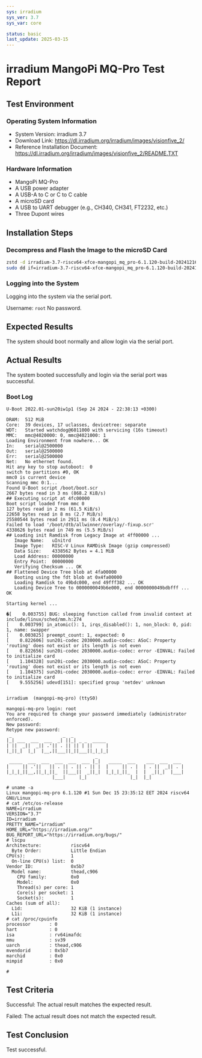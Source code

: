 ```yaml
---
sys: irradium
sys_ver: 3.7
sys_var: core

status: basic
last_update: 2025-03-15
---
```


# irradium MangoPi MQ-Pro Test Report

## Test Environment

### Operating System Information

- System Version: irradium 3.7 
- Download Link: https://dl.irradium.org/irradium/images/visionfive_2/
- Reference Installation Document: https://dl.irradium.org/irradium/images/visionfive_2/README.TXT

### Hardware Information

- MangoPi MQ-Pro
- A USB power adapter
- A USB-A to C or C to C cable
- A microSD card
- A USB to UART debugger (e.g., CH340, CH341, FT2232, etc.)
- Three Dupont wires

## Installation Steps

### Decompress and Flash the Image to the microSD Card


```bash
zstd -d irradium-3.7-riscv64-xfce-mangopi_mq_pro-6.1.120-build-20241216.img.zst
sudo dd if=irradium-3.7-riscv64-xfce-mangopi_mq_pro-6.1.120-build-20241216.img of=/dev/<your-device> bs=1M status=progress
```

### Logging into the System

Logging into the system via the serial port.

Username: `root`
No password.

## Expected Results

The system should boot normally and allow login via the serial port.

## Actual Results

The system booted successfully and login via the serial port was successful.

### Boot Log

```log
U-Boot 2022.01-sun20iw1p1 (Sep 24 2024 - 22:38:13 +0300)

DRAM:  512 MiB
Core:  39 devices, 17 uclasses, devicetree: separate
WDT:   Started watchdog@6011000 with servicing (16s timeout)
MMC:   mmc@4020000: 0, mmc@4021000: 1
Loading Environment from nowhere... OK
In:    serial@2500000
Out:   serial@2500000
Err:   serial@2500000
Net:   No ethernet found.
Hit any key to stop autoboot:  0 
switch to partitions #0, OK
mmc0 is current device
Scanning mmc 0:1...
Found U-Boot script /boot/boot.scr
2667 bytes read in 3 ms (868.2 KiB/s)
## Executing script at 4fc00000
Boot script loaded from mmc 0
127 bytes read in 2 ms (61.5 KiB/s)
22658 bytes read in 8 ms (2.7 MiB/s)
25580544 bytes read in 2911 ms (8.4 MiB/s)
Failed to load '/boot/dtb/allwinner/overlay/-fixup.scr'
4338626 bytes read in 749 ms (5.5 MiB/s)
## Loading init Ramdisk from Legacy Image at 4ff00000 ...
   Image Name:   uInitrd
   Image Type:   RISC-V Linux RAMDisk Image (gzip compressed)
   Data Size:    4338562 Bytes = 4.1 MiB
   Load Address: 00000000
   Entry Point:  00000000
   Verifying Checksum ... OK
## Flattened Device Tree blob at 4fa00000
   Booting using the fdt blob at 0x4fa00000
   Loading Ramdisk to 49bdc000, end 49fff382 ... OK
   Loading Device Tree to 0000000049b6e000, end 0000000049bdbfff ... OK

Starting kernel ...

�[    0.003755] BUG: sleeping function called from invalid context at include/linux/sched/mm.h:274
[    0.003799] in_atomic(): 1, irqs_disabled(): 1, non_block: 0, pid: 1, name: swapper
[    0.003825] preempt_count: 1, expected: 0
[    0.822606] sun20i-codec 2030000.audio-codec: ASoC: Property 'routing' does not exist or its length is not even
[    0.822656] sun20i-codec 2030000.audio-codec: error -EINVAL: Failed to initialize card
[    1.104328] sun20i-codec 2030000.audio-codec: ASoC: Property 'routing' does not exist or its length is not even
[    1.104375] sun20i-codec 2030000.audio-codec: error -EINVAL: Failed to initialize card
[    9.555256] udevd[151]: specified group 'netdev' unknown


irradium  (mangopi-mq-pro) (ttyS0)

mangopi-mq-pro login: root
You are required to change your password immediately (administrator enforced).
New password: 
Retype new password: 
 _                   _  _             
|_| ___  ___  ___  _| ||_| _ _  _____ 
| ||  _||  _|| .'|| . || || | ||     |
|_||_|  |_|  |__,||___||_||___||_|_|_|
                                 _                                
 _____  ___  ___  ___  ___  ___ |_|   _____  ___    ___  ___  ___ 
|     || .'||   || . || . || . || |  |     || . |  | . ||  _|| . |
|_|_|_||__,||_|_||_  ||___||  _||_|  |_|_|_||_  |  |  _||_|  |___|
                 |___|     |_|                |_|  |_|            

# uname -a
Linux mangopi-mq-pro 6.1.120 #1 Sun Dec 15 23:35:12 EET 2024 riscv64 GNU/Linux
# cat /etc/os-release 
NAME=irradium
VERSION="3.7"
ID=irradium
PRETTY_NAME="irradium"
HOME_URL="https://irradium.org/"
BUG_REPORT_URL="https://irradium.org/bugs/"
# lscpu
Architecture:           riscv64
  Byte Order:           Little Endian
CPU(s):                 1
  On-line CPU(s) list:  0
Vendor ID:              0x5b7
  Model name:           thead,c906
    CPU family:         0x0
    Model:              0x0
    Thread(s) per core: 1
    Core(s) per socket: 1
    Socket(s):          1
Caches (sum of all):    
  L1d:                  32 KiB (1 instance)
  L1i:                  32 KiB (1 instance)
# cat /proc/cpuinfo
processor       : 0
hart            : 0
isa             : rv64imafdc
mmu             : sv39
uarch           : thead,c906
mvendorid       : 0x5b7
marchid         : 0x0
mimpid          : 0x0

# 

```

## Test Criteria

Successful: The actual result matches the expected result.

Failed: The actual result does not match the expected result.

## Test Conclusion

Test successful.
